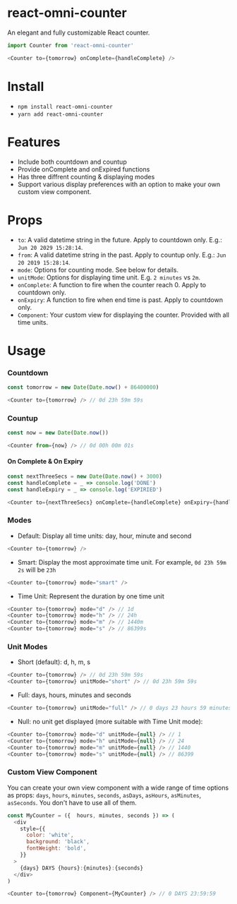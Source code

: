 # react-omni-counter
An elegant and fully customizable React counter.
```javascript
import Counter from 'react-omni-counter'

<Counter to={tomorrow} onComplete={handleComplete} />
```

# Install
- `npm install react-omni-counter`
- `yarn add react-omni-counter`

# Features
- Include both countdown and countup
- Provide onComplete and onExpired functions
- Has three diffrent counting & displaying modes
- Support various display preferences with an option to make your own custom view component.

# Props
- `to`: A valid datetime string in the future. Apply to countdown only. E.g.: `Jun 20 2029 15:28:14`.
- `from`: A valid datetime string in the past. Apply to countup only. E.g.: `Jun 20 2019 15:28:14`.
- `mode`: Options for counting mode. See below for details.
- `unitMode`: Options for displaying time unit. E.g. `2 minutes` vs `2m`.
- `onComplete`: A function to fire when the counter reach 0. Apply to countdown only.
- `onExpiry`: A function to fire when end time is past. Apply to countdown only.
- `Component`: Your custom view for displaying the counter. Provided with all time units.

# Usage
### Countdown
```javascript
const tomorrow = new Date(Date.now() + 86400000) 

<Counter to={tomorrow} /> // 0d 23h 59m 59s
```
### Countup
```javascript
const now = new Date(Date.now())

<Counter from={now} /> // 0d 00h 00m 01s
```

#### On Complete & On Expiry
```javascript
const nextThreeSecs = new Date(Date.now() + 3000)
const handleComplete = _ => console.log('DONE')
const handleExpiry = _ => console.log('EXPIRIED')

<Counter to={nextThreeSecs} onComplete={handleComplete} onExpiry={handleExpiry} />
```

### Modes
- Default: Display all time units: day, hour, minute and second
```javascript
<Counter to={tomorrow} />
```
- Smart: Display the most approximate time unit. For example, `0d 23h 59m 2s` will be `23h`
```javascript
<Counter to={tomorrow} mode="smart" />
```

- Time Unit: Represent the duration by one time unit
```javascript
<Counter to={tomorrow} mode="d" /> // 1d
<Counter to={tomorrow} mode="h" /> // 24h
<Counter to={tomorrow} mode="m" /> // 1440m
<Counter to={tomorrow} mode="s" /> // 86399s
```

### Unit Modes
- Short (default): d, h, m, s
```javascript
<Counter to={tomorrow} /> // 0d 23h 59m 59s
<Counter to={tomorrow} unitMode="short" /> // 0d 23h 59m 59s
```
- Full: days, hours, minutes and seconds
```javascript
<Counter to={tomorrow} unitMode="full" /> // 0 days 23 hours 59 minutes 59 seconds
```
- Null: no unit get displayed (more suitable with Time Unit mode):
```javascript
<Counter to={tomorrow} mode="d" unitMode={null} /> // 1
<Counter to={tomorrow} mode="h" unitMode={null} /> // 24
<Counter to={tomorrow} mode="m" unitMode={null} /> // 1440
<Counter to={tomorrow} mode="s" unitMode={null} /> // 86399
```

### Custom View Component
You can create your own view component with a wide range of time options as props: `days`, `hours`, `minutes`, `seconds`, `asDays`, `asHours`, `asMinutes`, `asSeconds`. You don't have to use all of them.

```javascript
const MyCounter = ({  hours, minutes, seconds }) => (
  <div
    style={{
      color: 'white',
      background: 'black',
      fontWeight: 'bold',
    }}
  >
    {days} DAYS {hours}:{minutes}:{seconds}
  </div>
)

<Counter to={tomorrow} Component={MyCounter} /> // 0 DAYS 23:59:59
```
